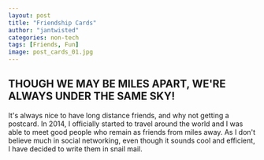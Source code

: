 ```yaml
---
layout: post
title: "Friendship Cards"
author: "jantwisted"
categories: non-tech
tags: [Friends, Fun]
image: post_cards_01.jpg
---
```


## THOUGH WE MAY BE MILES APART, WE'RE ALWAYS UNDER THE SAME SKY!

It's always nice to have long distance friends, and why not getting a postcard. In 2014, I officially started to travel around the world and I was able to meet good people who remain as friends from miles away. As I don't believe much in social networking, even though it sounds cool and efficient, I have decided to write them in snail mail.


